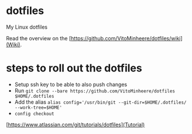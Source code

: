 # dotfiles
My Linux dotfiles

Read the overview on the [https://github.com/VitoMinheere/dotfiles/wiki](Wiki).

# steps to roll out the dotfiles
- Setup ssh key to be able to also push changes
- Run `git clone --bare https://github.com/VitoMinheere/dotfiles $HOME/.dotfiles`
- Add the alias `alias config='/usr/bin/git --git-dir=$HOME/.dotfiles/ --work-tree=$HOME'`
- `config checkout`

[https://www.atlassian.com/git/tutorials/dotfiles](Tutorial)
